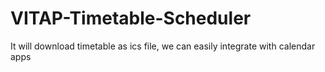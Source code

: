 # VITAP-Timetable-Scheduler
It will download timetable as ics file, we can easily integrate with calendar apps
